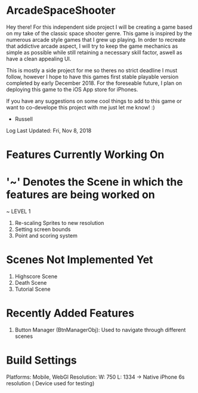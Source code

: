 # ArcadeSpaceShooter

Hey there! For this independent side project I will be creating a game based on my take of the classic space shooter genre. 
This game is inspired by the numerous arcade style games that I grew up playing. In order to recreate that addictive arcade 
aspect, I will try to keep the game mechanics as simple as possible while still retaining a necessary skill factor, aswell as 
have a clean appealing UI. 

This is mostly a side project for me so theres no strict deadline I must follow, however I hope to have this games first 
stable playable version completed by early December 2018. For the foreseable future, I plan on deploying this game to the 
iOS App store for iPhones. 

If you have any suggestions on some cool things to add to this game or want to co-develope this project with me just let me know! :) 

- Russell 



Log Last Updated: Fri, Nov 8, 2018

# Features Currently Working On
# '~' Denotes the Scene in which the features are being worked on

~ LEVEL 1
1) Re-scaling Sprites to new resolution
2) Setting screen bounds
3) Point and scoring system




# Scenes Not Implemented Yet
1) Highscore Scene
2) Death Scene
3) Tutorial Scene


# Recently Added Features
1) Button Manager (BtnManagerObj): Used to navigate through different scenes



# Build Settings
Platforms: Mobile, WebGl
Resolution: W: 750 L: 1334 -> Native iPhone 6s resolution ( Device used for testing)


